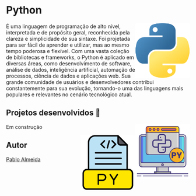 # Python
<img src="python.png" min-width="150px" max-width="150" width="150px" align="right" alt="Computador">
<p align="left">
É uma linguagem de programação de alto nível, interpretada e de propósito geral, reconhecida pela clareza e simplicidade de sua sintaxe. Foi projetada para ser fácil de aprender e utilizar, mas ao mesmo tempo poderosa e flexível. Com uma vasta coleção de bibliotecas e frameworks, o Python é aplicado em diversas áreas, como desenvolvimento de software, análise de dados, inteligência artificial, automação de processos, ciência de dados e aplicações web. Sua grande comunidade de usuários e desenvolvedores contribui constantemente para sua evolução, tornando-o uma das linguagens mais populares e relevantes no cenário tecnológico atual.
</p>

## Projetos desenvolvidos 🚀  
<img src="python-computer.png" min-width="150px" max-width="150" width="150px" align="right" alt="Computador">

Em construção

<img src="python-file.png" min-width="150px" max-width="150" width="150px" align="right" alt="Computador">


## Autor  
[Pablo Almeida](https://github.com/pablofsalmeida)
